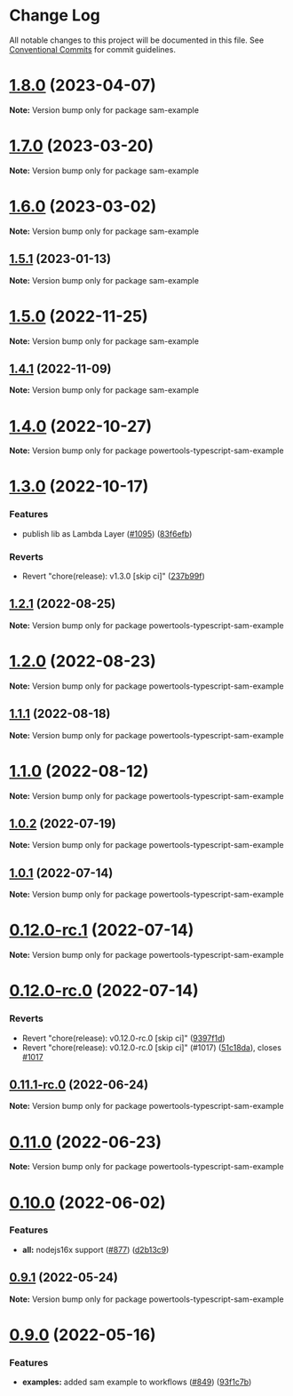 # Change Log

All notable changes to this project will be documented in this file.
See [Conventional Commits](https://conventionalcommits.org) for commit guidelines.

# [1.8.0](https://github.com/aws-powertools/lambda-typescript/compare/v1.7.0...v1.8.0) (2023-04-07)

**Note:** Version bump only for package sam-example





# [1.7.0](https://github.com/aws-powertools/lambda-typescript/compare/v1.6.0...v1.7.0) (2023-03-20)

**Note:** Version bump only for package sam-example





# [1.6.0](https://github.com/aws-powertools/lambda-typescript/compare/v1.5.1...v1.6.0) (2023-03-02)

**Note:** Version bump only for package sam-example





## [1.5.1](https://github.com/aws-powertools/lambda-typescript/compare/v1.5.0...v1.5.1) (2023-01-13)

**Note:** Version bump only for package sam-example





# [1.5.0](https://github.com/aws-powertools/lambda-typescript/compare/v1.4.1...v1.5.0) (2022-11-25)

**Note:** Version bump only for package sam-example





## [1.4.1](https://github.com/aws-powertools/lambda-typescript/compare/v1.4.0...v1.4.1) (2022-11-09)

**Note:** Version bump only for package sam-example





# [1.4.0](https://github.com/aws-powertools/lambda-typescript/compare/v1.3.0...v1.4.0) (2022-10-27)

**Note:** Version bump only for package powertools-typescript-sam-example





# [1.3.0](https://github.com/aws-powertools/lambda-typescript/compare/v1.2.1...v1.3.0) (2022-10-17)


### Features

* publish lib as Lambda Layer ([#1095](https://github.com/aws-powertools/lambda-typescript/issues/1095)) ([83f6efb](https://github.com/aws-powertools/lambda-typescript/commit/83f6efba1db32ba2dc8fff026e258b5de66783e0))


### Reverts

* Revert "chore(release): v1.3.0 [skip ci]" ([237b99f](https://github.com/aws-powertools/lambda-typescript/commit/237b99f9f6eff5e6e26d779603cf13cd4422c156))





## [1.2.1](https://github.com/aws-powertools/lambda-typescript/compare/v1.2.0...v1.2.1) (2022-08-25)

**Note:** Version bump only for package powertools-typescript-sam-example





# [1.2.0](https://github.com/aws-powertools/lambda-typescript/compare/v1.1.1...v1.2.0) (2022-08-23)

**Note:** Version bump only for package powertools-typescript-sam-example





## [1.1.1](https://github.com/aws-powertools/lambda-typescript/compare/v1.1.0...v1.1.1) (2022-08-18)

**Note:** Version bump only for package powertools-typescript-sam-example





# [1.1.0](https://github.com/aws-powertools/lambda-typescript/compare/v1.0.2...v1.1.0) (2022-08-12)

**Note:** Version bump only for package powertools-typescript-sam-example





## [1.0.2](https://github.com/aws-powertools/lambda-typescript/compare/v1.0.1...v1.0.2) (2022-07-19)

**Note:** Version bump only for package powertools-typescript-sam-example





## [1.0.1](https://github.com/aws-powertools/lambda-typescript/compare/v0.12.0-rc.1...v1.0.1) (2022-07-14)

**Note:** Version bump only for package powertools-typescript-sam-example





# [0.12.0-rc.1](https://github.com/aws-powertools/lambda-typescript/compare/v0.12.0-rc.0...v0.12.0-rc.1) (2022-07-14)

**Note:** Version bump only for package powertools-typescript-sam-example





# [0.12.0-rc.0](https://github.com/aws-powertools/lambda-typescript/compare/v0.11.1-rc.0...v0.12.0-rc.0) (2022-07-14)


### Reverts

* Revert "chore(release): v0.12.0-rc.0 [skip ci]" ([9397f1d](https://github.com/aws-powertools/lambda-typescript/commit/9397f1d3624eb0bfbeb5e4c2702ae51e558a5b4a))
* Revert "chore(release): v0.12.0-rc.0 [skip ci]" (#1017) ([51c18da](https://github.com/aws-powertools/lambda-typescript/commit/51c18da20db434f8b12f320e5074e3e0a146046e)), closes [#1017](https://github.com/aws-powertools/lambda-typescript/issues/1017)





## [0.11.1-rc.0](https://github.com/aws-powertools/lambda-typescript/compare/v0.11.0...v0.11.1-rc.0) (2022-06-24)

**Note:** Version bump only for package powertools-typescript-sam-example





# [0.11.0](https://github.com/aws-powertools/lambda-typescript/compare/v0.10.0...v0.11.0) (2022-06-23)

**Note:** Version bump only for package powertools-typescript-sam-example





# [0.10.0](https://github.com/aws-powertools/lambda-typescript/compare/v0.9.1...v0.10.0) (2022-06-02)


### Features

* **all:** nodejs16x support ([#877](https://github.com/aws-powertools/lambda-typescript/issues/877)) ([d2b13c9](https://github.com/aws-powertools/lambda-typescript/commit/d2b13c945adb1a74b7c5f76d45f28a6979ce6429))





## [0.9.1](https://github.com/aws-powertools/lambda-typescript/compare/v0.9.0...v0.9.1) (2022-05-24)

**Note:** Version bump only for package powertools-typescript-sam-example





# [0.9.0](https://github.com/aws-powertools/lambda-typescript/compare/v0.8.1...v0.9.0) (2022-05-16)


### Features

* **examples:** added sam example to workflows ([#849](https://github.com/aws-powertools/lambda-typescript/issues/849)) ([93f1c7b](https://github.com/aws-powertools/lambda-typescript/commit/93f1c7b55cb159dfcbbcb41149ccec7fd5db1660))
